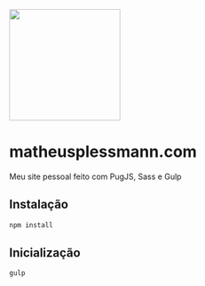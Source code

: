 <img src="https://camo.githubusercontent.com/82895229deae3fa4da23103cd03568e3cff1110b/687474703a2f2f6d617468657573706c6573736d616e6e2e636f6d2f696d616765732f6c6f676f2d6d6174686575732d706c6573736d616e6e2e737667" width="200">

# matheusplessmann.com
Meu site pessoal feito com PugJS, Sass e Gulp

## Instalação
```bash
npm install
```

## Inicialização
```bash
gulp
```
